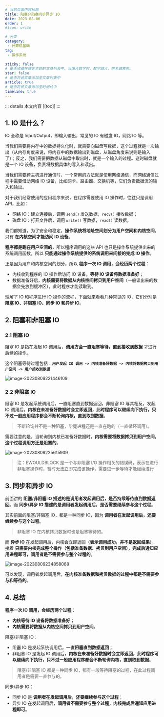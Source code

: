 ```yaml
---
# 当前页面内容标题
title: 阻塞非阻塞同步异步 IO
date: 2023-08-06
order: 1
#icon: write

# 分类
category:
 - 计算机基础
tag:
 - 操作系统
 
sticky: false
# 是否收藏在博客主题的文章列表中，当填入数字时，数字越大，排名越靠前。
star: false
# 是否将该文章添加至文章列表中
article: true
# 是否将该文章添加至时间线中
timeline: true
---
```



::: details 本文内容
[[toc]]
:::


## 1. IO 是什么？

IO 全称是 Input/Output，即输入输出，常见的 IO 有磁盘 IO，网路 IO 等。

当我们需要将内存中的数据持久化时，就需要向磁盘写数据，这个过程就是一次输出（从内存角度来说，将内存中的数据输出到磁盘，从磁盘角度来说则是输入了）；反之，我们需要把数据从磁盘中取出时，就是一个输入的过程。这时磁盘就是一个 IO 设备，负责将数据具体的写入和读出。

当我们需要跨主机进行通信时，一个常用的方法就是使用网络通信，而网络通信过程中需要借助网络 IO 设备，比如网卡、路由器、交换机等，它们负责数据流的输入和输出。

对于我们经常使用的应用程序来说，在程序需要使用 IO 操作时，往往只是调用 API，比如：

- 网络 IO：建立连接后，调用 `send()` 发送数据，`recv()` 接收数据；
- 磁盘 IO：打开文件后，调用 `write()` 写数据，`read()` 读数据。

我们都知道，为了安全和稳定，**操作系统将地址空间划分为用户空间和内核空间**，只有 **在内核空间才能访问 IO 设备**。

**程序都是跑在用户空间的**，所以程序调用的这些 API 也只是操作系统提供出来的系统调用函数，所以 **只能通过操作系统提供的系统调用来间接的完成 IO 操作**。

正是因为用户和内核空间的划分，所以 **程序一次 IO 调用，会经历两个过程**：

- 内核收到程序的 IO 操作后访问 IO 设备，**等待 IO 设备将数据准备好**；
- 数据准备好后，**内核需要将数据从内核空间拷贝到用户空间**（一般读出来的数据会先放到缓冲区），此时程序才能读取到。

理解了 IO 和程序进行 IO 操作的流程，下面就来看看几种常见的 IO，它们分别是 **阻塞 IO、非阻塞 IO、同步 IO 和异步 IO**。

## 2. 阻塞和非阻塞 IO

### 2.1 阻塞 IO

阻塞 IO 是指在发起 IO 调用后，**调用方会一直阻塞等待，直到接收到数据** 才进行后续的操作。

这个阻塞等待过程包括：**`用户发起 IO 调用 -> 内核准备好数据 -> 内核将数据拷贝到用户空间 -> 用户接收到数据`**

![image-20230806221446109](https://run-notes.oss-cn-beijing.aliyuncs.com/notes/202308062214921.png)

### 2.2 非阻塞 IO

阻塞 IO 是发起系统调用后，一直阻塞直到数据返回，非阻塞 IO 与其相反，发起 IO 调用后，**内核在未准备好数据时会立即返回，此时程序可以继续向下执行，只不过一般应用程序都会不断轮询内核，直到取到数据**。

> 不断轮询并不是一种阻塞，毕竟进程还是一直在跑的（一直循环调用）。

需要注意的是，当轮询到内核已准备好数据时，**内核需要将数据拷贝到用户空间，这个过程调用方还是阻塞的**。

![image-20230806225615909](https://run-notes.oss-cn-beijing.aliyuncs.com/notes/202308062256398.png)

> 注：EWOULDBLOCK 是一个与非阻塞 I/O 操作相关的错误码，表示在进行非阻塞操作时，暂时无法立即完成该操作，需要进一步等待才能继续进行

## 3. 同步和异步 IO

前面讲的 **阻塞/非阻塞 IO 描述的是调用者发起调用后，是否持续等待直到数据返回**。而 **同步/异步 IO 描述的是调用者发起调用后，是否需要继续参与这个过程**。

其实前面的阻塞/非阻塞 IO，都是一种同步 IO，因为 **调用者在发起调用后，还要继续参与这个过程**。

> 非阻塞 IO 在内核拷贝数据时也是阻塞等待的。

而 **异步 IO** 在发起调用后，内核会立即返回（**表示调用成功，并不是返回结果**），接着 **只需要内核完成整个操作（包括准备数据、拷贝到用户空间），完成后通知应用进程即可，调用者是不需要参与整个过程的**。

![image-20230806234858068](https://run-notes.oss-cn-beijing.aliyuncs.com/notes/202308062356757.png)

可以发现，调用者发起调用后，**在内核准备数据和拷贝数据的过程中都是不需要参与和等待的**。

## 4. 总结

**程序一次 IO 调用，会经历两个过程**：

- **内核等待 IO 设备将数据准备好**；
- **内核需要将数据从内核空间拷贝到用户空间**。

阻塞/非阻塞 IO：

- 阻塞 IO 是发起系统调用后，**一直阻塞直到数据返回**；
- 非阻塞 IO 是发起 IO 调用后，**内核在未准备好数据时会立即返回，此时程序可以继续向下执行，只不过一般应用程序都会不断轮询内核，直到取到数据**。

> 阻塞/非阻塞 IO 都是一种同步 IO，都有一段等待阻塞的过程，在此过程调用者是需要一直参与的。

同步/异步 IO：

- 同步 IO 是 **调用者在发起调用后，还要继续参与这个过程**；
- 异步 IO 在发起调用后，**调用者不需要参与整个过程，内核完成后通知应用进程即可**。


